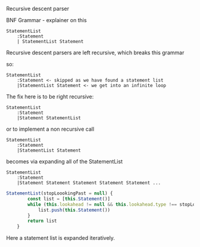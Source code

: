 Recursive descent parser


BNF Grammar - explainer on this 
```
StatementList
    :Statement
    | StatementList Statement 
```
Recursive descent parsers are left recursive, which breaks this grammar

so:
```
StatementList
    :Statement <- skipped as we have found a statement list
    |StatementList Statement <- we get into an infinite loop
```
The fix here is to be right recursive:
```
StatementList
    :Statement
    |Statement StatementList

```
or to implement a non recursive call 
```
StatementList
    :Statement
    |StatementList Statement 
```
becomes via expanding all of the StatementList 
```
StatementList
    :Statement
    |Statement Statement Statement Statement Statement ...
```
```js
StatementList(stopLoookingPast = null) {
        const list = [this.Statement()]
        while (this.lookahead != null && this.lookahead.type !== stopLoookingPast) {
            list.push(this.Statement())
        }
        return list
    }
```

Here a statement list is expanded iteratively.